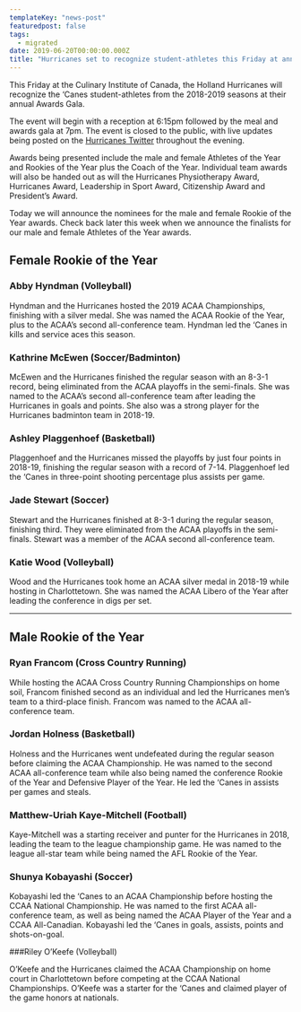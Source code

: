 ```yaml
---
templateKey: "news-post"
featuredpost: false
tags:
  - migrated
date: 2019-06-20T00:00:00.000Z
title: "Hurricanes set to recognize student-athletes this Friday at annual Awards Gala"
---
```



This Friday at the Culinary Institute of Canada, the Holland Hurricanes will recognize the ‘Canes student-athletes from the 2018-2019 seasons at their annual Awards Gala.

The event will begin with a reception at 6:15pm followed by the meal and awards gala at 7pm.  The event is closed to the public, with live updates being posted on the [Hurricanes Twitter](www.twitter.com/hc_hurricanes) throughout the evening.

Awards being presented include the male and female Athletes of the Year and Rookies of the Year plus the Coach of the Year.  Individual team awards will also be handed out as will the Hurricanes Physiotherapy Award, Hurricanes Award, Leadership in Sport Award, Citizenship Award and President’s Award.

Today we will announce the nominees for the male and female Rookie of the Year awards.  Check back later this week when we announce the finalists for our male and female Athletes of the Year awards.

## Female Rookie of the Year

### Abby Hyndman (Volleyball)

Hyndman and the Hurricanes hosted the 2019 ACAA Championships, finishing with a silver medal.  She was named the ACAA Rookie of the Year, plus to the ACAA’s second all-conference team.  Hyndman led the ‘Canes in kills and service aces this season.

### Kathrine McEwen (Soccer/Badminton)

McEwen and the Hurricanes finished the regular season with an 8-3-1 record, being eliminated from the ACAA playoffs in the semi-finals.  She was named to the ACAA’s second all-conference team after leading the Hurricanes in goals and points.  She also was a strong player for the Hurricanes badminton team in 2018-19.

### Ashley Plaggenhoef (Basketball)

Plaggenhoef and the Hurricanes missed the playoffs by just four points in 2018-19, finishing the regular season with a record of 7-14.  Plaggenhoef led the ‘Canes in three-point shooting percentage plus assists per game.

### Jade Stewart (Soccer)

Stewart and the Hurricanes finished at 8-3-1 during the regular season, finishing third.  They were eliminated from the ACAA playoffs in the semi-finals.  Stewart was a member of the ACAA second all-conference team.

### Katie Wood (Volleyball)

Wood and the Hurricanes took home an ACAA silver medal in 2018-19 while hosting in Charlottetown.  She was named the ACAA Libero of the Year after leading the conference in digs per set.

***

## Male Rookie of the Year

### Ryan Francom (Cross Country Running)

While hosting the ACAA Cross Country Running Championships on home soil, Francom finished second as an individual and led the Hurricanes men’s team to a third-place finish.  Francom was named to the ACAA all-conference team.

### Jordan Holness (Basketball)

Holness and the Hurricanes went undefeated during the regular season before claiming the ACAA Championship.  He was named to the second ACAA all-conference team while also being named the conference Rookie of the Year and Defensive Player of the Year.  He led the ‘Canes in assists per games and steals.

### Matthew-Uriah Kaye-Mitchell (Football)

Kaye-Mitchell was a starting receiver and punter for the Hurricanes in 2018, leading the team to the league championship game.  He was named to the league all-star team while being named the AFL Rookie of the Year.

### Shunya Kobayashi (Soccer)

Kobayashi led the ‘Canes to an ACAA Championship before hosting the CCAA National Championship.  He was named to the first ACAA all-conference team, as well as being named the ACAA Player of the Year and a CCAA All-Canadian. Kobayashi led the ‘Canes in goals, assists, points and shots-on-goal.

###Riley O’Keefe (Volleyball)

O’Keefe and the Hurricanes claimed the ACAA Championship on home court in Charlottetown before competing at the CCAA National Championships.  O’Keefe was a starter for the ‘Canes and claimed player of the game honors at nationals.
